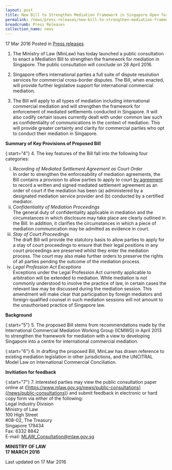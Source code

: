 ```yaml
---
layout: post
title: New Bill to Strengthen Mediation Framework in Singapore Open for Public Consultation
permalink: /news/press-releases/new-bill-to-strengthen-mediation-framework-in-singapore--open-fo
breadcrumb: Press Releases
collection_name: news
---
```


17 Mar 2016 Posted in [Press releases](/news/press-releases)

1. The Ministry of Law (MinLaw) has today launched a public consultation to enact a Mediation Bill to strengthen the framework for mediation in Singapore. The public consultation will conclude on 28 April 2016. 


2. Singapore offers international parties a full suite of dispute resolution services for commercial cross-border disputes. The Bill, when enacted, will provide further legislative support for international commercial mediation.


3. The Bill will apply to all types of mediation including international commercial mediation and will strengthen the framework for enforcement of mediated settlements conducted in Singapore. It will also codify certain issues currently dealt with under common law such as confidentiality of communications in the context of mediation. This will provide greater certainty and clarity for commercial parties who opt to conduct their mediation in Singapore.

**Summary of Key Provisions of Proposed Bill**

{:start="4"}
4. The key features of the Bill fall into the following four categories:

<ol style="list-style-type: lower-roman;">
  <li>  <i>Recording of Mediated Settlement Agreement as Court Order</i></li>
In order to strengthen the enforceability of mediation agreements, the Bill contains a provision to allow parties to apply to court <u>by agreement</u> to record a written and signed mediated settlement agreement as an order of court if the mediation has been (a) administered by a designated mediation service provider and (b) conducted by a certified mediator.

<li><i>Confidentiality of Mediation Proceedings</i></li>
The general duty of confidentiality applicable in mediation and the circumstances in which disclosure may take place are clearly outlined in the Bill. In addition, it clarifies the circumstances in which a piece of mediation communication may be admitted as evidence in court.

<li><i>Stay of Court Proceedings</i></li>
The draft Bill will provide the statutory basis to allow parties to apply for a stay of court proceedings to ensure that their legal positions in any court proceedings are preserved whilst they enter the mediation process. The court may also make further orders to preserve the rights of all parties pending the outcome of the mediation process.

<li><i>Legal Profession Act Exceptions</i></li>
Exceptions under the Legal Profession Act currently applicable to arbitration will be extended to mediation. While mediation is not commonly understood to involve the practice of law, in certain cases the relevant law may be discussed during the mediation session. This amendment will make clear that participation by foreign mediators and foreign-qualified counsel in such mediation sessions will not amount to the unauthorised practice of Singapore law.

</ol>

**Background**

{:start="5"}
5. The proposed Bill stems from recommendations made by the International Commercial Mediation Working Group (ICMWG) in April 2013 to strengthen the framework for mediation with a view to developing Singapore into a centre for international commercial mediation.

{:start="6"}
6.  In drafting the proposed Bill, MinLaw has drawn reference to existing mediation legislation in other jurisdictions, and the UNCITRAL Model Law on International Commercial Conciliation.

**Invitiation for feedback**

{:start="7"}
7. Interested parties may view the public consultation paper online at 
([https://www.mlaw.gov.sg/news/public-consultations](/news/public-consultations)) and submit feedback in electronic or hard copy form via either of the following:  
Legal Industry Division  
Ministry of Law  
100 High Street  
#08-02, The Treasury  
Singapore 179434  
Fax: 6332 8842  
E-mail: <MLAW_Consultation@mlaw.gov.sg>


**MINISTRY OF LAW**  
**17 MARCH 2016**  

<p class="right-side-updated">Last updated on 17 Mar 2016</p>
